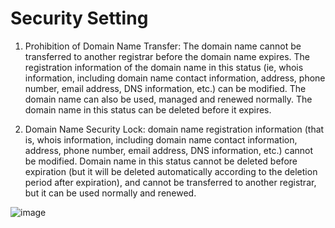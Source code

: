 # Security Setting

1. Prohibition of Domain Name Transfer: The domain name cannot be transferred to another registrar before the domain name expires. The registration information of the domain name in this status (ie, whois information, including domain name contact information, address, phone number, email address, DNS information, etc.) can be modified. The domain name can also be used, managed and renewed normally. The domain name in this status can be deleted before it expires.

2. Domain Name Security Lock: domain name registration information (that is, whois information, including domain name contact information, address, phone number, email address, DNS information, etc.) cannot be modified. Domain name in this status cannot be deleted before expiration (but it will be deleted automatically according to the deletion period after expiration), and cannot be transferred to another registrar, but it can be used normally and renewed.


![image](https://github.com/jdcloudcom/cn/blob/edit/documentation/Domain-Name-and-Website/Image-Domain/anquan1.png)
